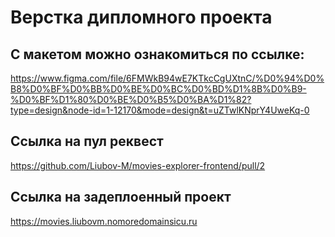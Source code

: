 # Верстка дипломного проекта

## С макетом можно ознакомиться по ссылке:
 https://www.figma.com/file/6FMWkB94wE7KTkcCgUXtnC/%D0%94%D0%B8%D0%BF%D0%BB%D0%BE%D0%BC%D0%BD%D1%8B%D0%B9-%D0%BF%D1%80%D0%BE%D0%B5%D0%BA%D1%82?type=design&node-id=1-12170&mode=design&t=uZTwlKNprY4UweKq-0

## Cсылка на пул реквест
https://github.com/Liubov-M/movies-explorer-frontend/pull/2

## Ссылка на задеплоенный проект
https://movies.liubovm.nomoredomainsicu.ru
